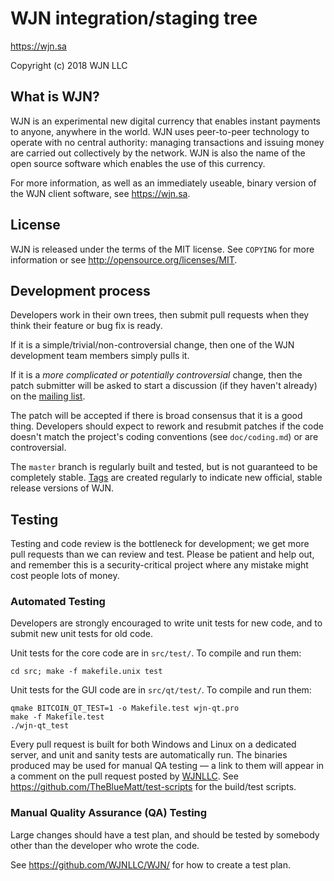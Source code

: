 WJN integration/staging tree
================================

https://wjn.sa

Copyright (c) 2018 WJN LLC

What is WJN?
----------------

WJN is an experimental new digital currency that enables instant payments to
anyone, anywhere in the world. WJN uses peer-to-peer technology to operate
with no central authority: managing transactions and issuing money are carried
out collectively by the network. WJN is also the name of the open source
software which enables the use of this currency.

For more information, as well as an immediately useable, binary version of
the WJN client software, see https://wjn.sa.

License
-------

WJN is released under the terms of the MIT license. See `COPYING` for more
information or see http://opensource.org/licenses/MIT.

Development process
-------------------

Developers work in their own trees, then submit pull requests when they think
their feature or bug fix is ready.

If it is a simple/trivial/non-controversial change, then one of the WJN
development team members simply pulls it.

If it is a *more complicated or potentially controversial* change, then the patch
submitter will be asked to start a discussion (if they haven't already) on the
[mailing list](https://sourceforge.net/projects/wjn/lists/wjn-discuss).

The patch will be accepted if there is broad consensus that it is a good thing.
Developers should expect to rework and resubmit patches if the code doesn't
match the project's coding conventions (see `doc/coding.md`) or are
controversial.

The `master` branch is regularly built and tested, but is not guaranteed to be
completely stable. [Tags](https://github.com/WJNLLC/WJN/tags) are created
regularly to indicate new official, stable release versions of WJN.

Testing
-------

Testing and code review is the bottleneck for development; we get more pull
requests than we can review and test. Please be patient and help out, and
remember this is a security-critical project where any mistake might cost people
lots of money.

### Automated Testing

Developers are strongly encouraged to write unit tests for new code, and to
submit new unit tests for old code.

Unit tests for the core code are in `src/test/`. To compile and run them:

    cd src; make -f makefile.unix test

Unit tests for the GUI code are in `src/qt/test/`. To compile and run them:

    qmake BITCOIN_QT_TEST=1 -o Makefile.test wjn-qt.pro
    make -f Makefile.test
    ./wjn-qt_test

Every pull request is built for both Windows and Linux on a dedicated server,
and unit and sanity tests are automatically run. The binaries produced may be
used for manual QA testing — a link to them will appear in a comment on the
pull request posted by [WJNLLC](https://github.com/WJNLLC/WJN). See https://github.com/TheBlueMatt/test-scripts
for the build/test scripts.

### Manual Quality Assurance (QA) Testing

Large changes should have a test plan, and should be tested by somebody other
than the developer who wrote the code.

See https://github.com/WJNLLC/WJN/ for how to create a test plan.
